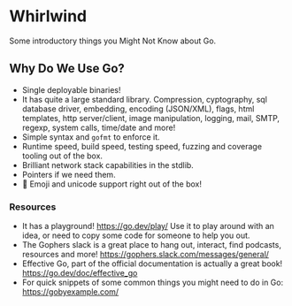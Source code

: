# Whirlwind

Some introductory things you Might Not Know about Go.

## Why Do We Use Go?

- Single deployable binaries!
- It has quite a large standard library. Compression, cyptography, sql database driver, embedding, encoding (JSON/XML), flags, html templates, http server/client, image manipulation, logging, mail, SMTP, regexp, system calls, time/date and more!
- Simple syntax and `gofmt` to enforce it.
- Runtime speed, build speed, testing speed, fuzzing and coverage tooling out of the box.
- Brilliant network stack capabilities in the stdlib.
- Pointers if we need them.
- 🫶 Emoji and unicode support right out of the box!

### Resources

- It has a playground! https://go.dev/play/ Use it to play around with an idea, or need to copy some code for someone to help you out.
- The Gophers slack is a great place to hang out, interact, find podcasts, resources and more! https://gophers.slack.com/messages/general/
- Effective Go, part of the official documentation is actually a great book! https://go.dev/doc/effective_go
- For quick snippets of some common things you might need to do in Go: https://gobyexample.com/
